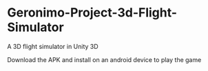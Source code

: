 # Geronimo-Project-3d-Flight-Simulator
A 3D flight simulator in Unity 3D

Download the APK and install on an android device to play the game
